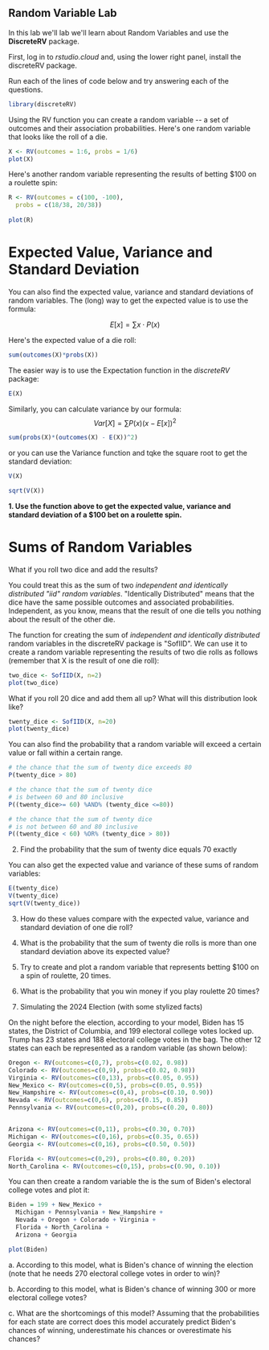 Random Variable Lab
----------------------------

In this lab we'll lab we'll learn about Random Variables and use the **DiscreteRV** package.

First, log in to *rstudio.cloud* and, using the lower right panel, install the discreteRV package.

Run each of the lines of code below and try answering each of the questions.

```r
library(discreteRV)
```

Using the RV function you can create a random variable -- a set of outcomes and their association probabilities.  Here's one random variable that looks like the roll of a die.

```r
X <- RV(outcomes = 1:6, probs = 1/6)
plot(X)
```

Here's another random variable representing the results of betting $100 on a roulette spin:

```r
R <- RV(outcomes = c(100, -100), 
  probs = c(18/38, 20/38))
  
plot(R)
```
# Expected Value, Variance and Standard Deviation

You can also find the expected value, variance and standard deviations of random variables.  The (long) way to get the expected value is to use the formula:

$$E[x] = \sum x \cdot P(x)$$ 

Here's the expected value of a die roll:

```r
sum(outcomes(X)*probs(X))
```

The easier way is to use the Expectation function in the *discreteRV* package:

```r
E(X)
```

Similarly, you can calculate variance by our formula: $$Var[X] = \sum P(x)(x-E[x])^2$$

```r
sum(probs(X)*(outcomes(X) - E(X))^2)
```

or you can use the Variance function and tqke the square root to get the standard deviation:

```r
V(X)

sqrt(V(X))
```

**1. Use the function above to get the expected value, variance and standard deviation of a $100 bet on a roulette spin.**

# Sums of Random Variables

What if you roll two dice and add the results?  

You could treat this as the sum of two *independent and identically distributed "iid" random variables*.  "Identically Distributed" means that the dice have the same possible outcomes and associated probabilities.  Independent, as you know, means that the result of one die tells you nothing about the result of the other die.

The function for creating the sum of *independent and identically distributed* random variables in the discreteRV package is "SofIID".  We can use it to create a random variable representing the results of two die rolls as follows (remember that X is the result of one die roll):

```r
two_dice <- SofIID(X, n=2)
plot(two_dice)
```
What if you roll 20 dice and add them all up?  What will this distribution look like?

```r
twenty_dice <- SofIID(X, n=20)
plot(twenty_dice)
```

You can also find the probability that a random variable will exceed a certain value or fall within a certain range.

```r
# the chance that the sum of twenty dice exceeds 80
P(twenty_dice > 80)

# the chance that the sum of twenty dice 
# is between 60 and 80 inclusive
P((twenty_dice>= 60) %AND% (twenty_dice <=80))

# the chance that the sum of twenty dice 
# is not between 60 and 80 inclusive
P((twenty_dice < 60) %OR% (twenty_dice > 80))
```

2. Find the probability that the sum of twenty dice equals 70 exactly

You can also get the expected value and variance of these sums of random variables:

```r
E(twenty_dice)
V(twenty_dice)
sqrt(V(twenty_dice))
```

3. How do these values compare with the expected value, variance and standard deviation of one die roll?

4. What is the probability that the sum of twenty die rolls is more than one standard deviation above its expected value?

5. Try to create and plot a random variable that represents betting $100 on a spin of roulette, 20 times.

6. What is the probability that you win money if you play roulette 20 times?

7. Simulating the 2024 Election (with some stylized facts)

On the night before the election, according to your model, Biden has 15 states, the District of Columbia, and 199 electoral college votes locked up.  Trump has 23 states and 188 electoral college votes in the bag.  The other 12 states can each be represented as a random variable (as shown below):

```r
Oregon <- RV(outcomes=c(0,7), probs=c(0.02, 0.98))
Colorado <- RV(outcomes=c(0,9), probs=c(0.02, 0.98))
Virginia <- RV(outcomes=c(0,13), probs=c(0.05, 0.95))
New_Mexico <- RV(outcomes=c(0,5), probs=c(0.05, 0.95))
New_Hampshire <- RV(outcomes=c(0,4), probs=c(0.10, 0.90))
Nevada <- RV(outcomes=c(0,6), probs=c(0.15, 0.85))
Pennsylvania <- RV(outcomes=c(0,20), probs=c(0.20, 0.80))


Arizona <- RV(outcomes=c(0,11), probs=c(0.30, 0.70))
Michigan <- RV(outcomes=c(0,16), probs=c(0.35, 0.65))
Georgia <- RV(outcomes=c(0,16), probs=c(0.50, 0.50))

Florida <- RV(outcomes=c(0,29), probs=c(0.80, 0.20))
North_Carolina <- RV(outcomes=c(0,15), probs=c(0.90, 0.10))

```
You can then create a random variable the is the sum of Biden's electoral college votes and plot it:

```r
Biden = 199 + New_Mexico + 
  Michigan + Pennsylvania + New_Hampshire +
  Nevada + Oregon + Colorado + Virginia +
  Florida + North_Carolina +
  Arizona + Georgia

plot(Biden)
```

a. According to this model, what is Biden's chance of winning the election (note that he needs 270 electoral college votes in order to win)?

b. According to this model, what is Biden's chance of winning 300 or more electoral college votes?

c. What are the shortcomings of this model?  Assuming that the probabilities for each state are correct does this model accurately predict Biden's chances of winning, underestimate his chances or overestimate his chances?
